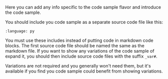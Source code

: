 Here you can add any info specific to the code sample flavor and introduce the code sample.

You should include you code sample as a separate source code file like this:

``` {literalinclude} usdrt.cpp
:language: py
```


You must use these includes instead of putting code in markdown code blocks. The first source code file should be named the same as the markdown file. If you want to show any variations of the code sample of expand it, you should then include source code files with the suffix `_var#`.

Variations are not required and you generally won't need them, but it's available if you find you code sample could benefit from showing variations.